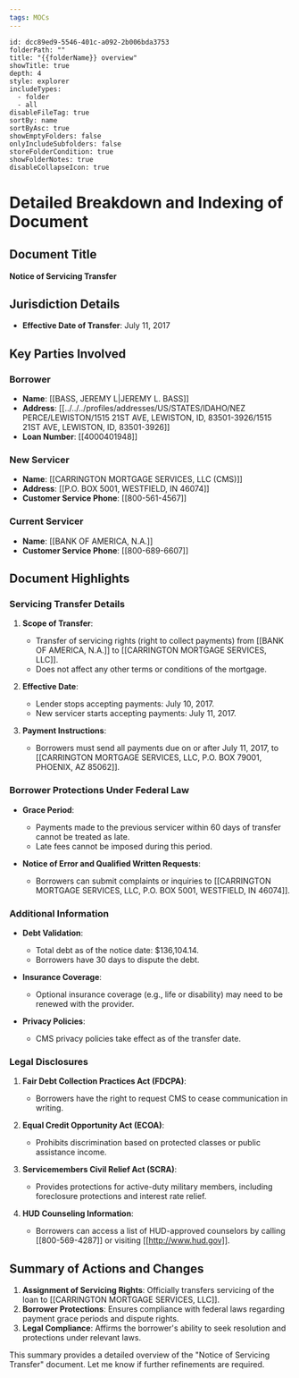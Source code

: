```yaml
---
tags: MOCs
---
```

```folder-overview
id: dcc89ed9-5546-401c-a092-2b006bda3753
folderPath: ""
title: "{{folderName}} overview"
showTitle: true
depth: 4
style: explorer
includeTypes:
  - folder
  - all
disableFileTag: true
sortBy: name
sortByAsc: true
showEmptyFolders: false
onlyIncludeSubfolders: false
storeFolderCondition: true
showFolderNotes: true
disableCollapseIcon: true
```

# Detailed Breakdown and Indexing of Document

## Document Title
**Notice of Servicing Transfer**

## Jurisdiction Details
- **Effective Date of Transfer**: July 11, 2017

## Key Parties Involved
### Borrower
- **Name**: [[BASS, JEREMY L|JEREMY L. BASS]]
- **Address**: [[../../../profiles/addresses/US/STATES/IDAHO/NEZ PERCE/LEWISTON/1515 21ST AVE, LEWISTON, ID, 83501-3926/1515 21ST AVE, LEWISTON, ID, 83501-3926]]
- **Loan Number**: [[4000401948]]

### New Servicer
- **Name**: [[CARRINGTON MORTGAGE SERVICES, LLC (CMS)]]
- **Address**: [[P.O. BOX 5001, WESTFIELD, IN 46074]]
- **Customer Service Phone**: [[800-561-4567]]

### Current Servicer
- **Name**: [[BANK OF AMERICA, N.A.]]
- **Customer Service Phone**: [[800-689-6607]]

## Document Highlights

### Servicing Transfer Details
1. **Scope of Transfer**:
   - Transfer of servicing rights (right to collect payments) from [[BANK OF AMERICA, N.A.]] to [[CARRINGTON MORTGAGE SERVICES, LLC]].
   - Does not affect any other terms or conditions of the mortgage.

2. **Effective Date**:
   - Lender stops accepting payments: July 10, 2017.
   - New servicer starts accepting payments: July 11, 2017.

3. **Payment Instructions**:
   - Borrowers must send all payments due on or after July 11, 2017, to [[CARRINGTON MORTGAGE SERVICES, LLC, P.O. BOX 79001, PHOENIX, AZ 85062]].

### Borrower Protections Under Federal Law
- **Grace Period**:
   - Payments made to the previous servicer within 60 days of transfer cannot be treated as late.
   - Late fees cannot be imposed during this period.

- **Notice of Error and Qualified Written Requests**:
   - Borrowers can submit complaints or inquiries to [[CARRINGTON MORTGAGE SERVICES, LLC, P.O. BOX 5001, WESTFIELD, IN 46074]].

### Additional Information
- **Debt Validation**:
   - Total debt as of the notice date: $136,104.14.
   - Borrowers have 30 days to dispute the debt.

- **Insurance Coverage**:
   - Optional insurance coverage (e.g., life or disability) may need to be renewed with the provider.

- **Privacy Policies**:
   - CMS privacy policies take effect as of the transfer date.

### Legal Disclosures
1. **Fair Debt Collection Practices Act (FDCPA)**:
   - Borrowers have the right to request CMS to cease communication in writing.

2. **Equal Credit Opportunity Act (ECOA)**:
   - Prohibits discrimination based on protected classes or public assistance income.

3. **Servicemembers Civil Relief Act (SCRA)**:
   - Provides protections for active-duty military members, including foreclosure protections and interest rate relief.

4. **HUD Counseling Information**:
   - Borrowers can access a list of HUD-approved counselors by calling [[800-569-4287]] or visiting [[http://www.hud.gov]].

## Summary of Actions and Changes
1. **Assignment of Servicing Rights**: Officially transfers servicing of the loan to [[CARRINGTON MORTGAGE SERVICES, LLC]].
2. **Borrower Protections**: Ensures compliance with federal laws regarding payment grace periods and dispute rights.
3. **Legal Compliance**: Affirms the borrower's ability to seek resolution and protections under relevant laws.

This summary provides a detailed overview of the "Notice of Servicing Transfer" document. Let me know if further refinements are required.

